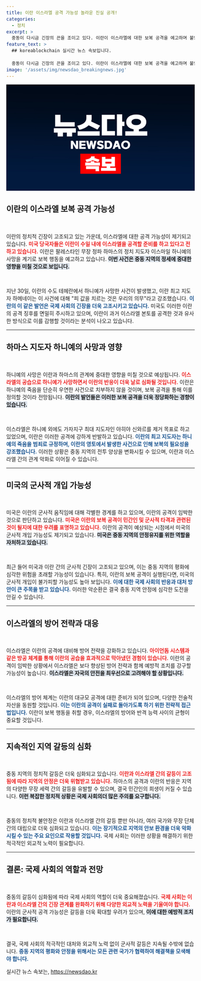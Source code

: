 ```yaml
---
title: 이란 이스라엘 공격 가능성 놀라운 진실 공개!
categories:
  - 정치
excerpt: >
  중동이 다시금 긴장의 끈을 조이고 있다. 이란이 이스라엘에 대한 보복 공격을 예고하며 불안한 정세가 감돌고 있다. 이스라엘의 하마스 지도자 암살에 따른 반격이 불가피하다는 전문가들의 우려가 커지고 있다. 클릭해서 자세한 내용을 확인하세요!
feature_text: >
  ## koreablockchain 실시간 뉴스 속보입니다.

  중동이 다시금 긴장의 끈을 조이고 있다. 이란이 이스라엘에 대한 보복 공격을 예고하며 불안한 정세가 감돌고 있다. 이스라엘의 하마스 지도자 암살에 따른 반격이 불가피하다는 전문가들의 우려가 커지고 있다. 클릭해서 자세한 내용을 확인하세요!
image: '/assets/img/newsdao_breakingnews.jpg'
---
```


<p><img src="/assets/img/newsdao_breakingnews.jpg" alt="koreablockchain 속보" /></p>

<h2 data-ke-size="size26">이란의 이스라엘 보복 공격 가능성</h2>

<p data-ke-size="size16">&nbsp;</p>

<p>이란의 정치적 긴장이 고조되고 있는 가운데, 이스라엘에 대한 공격 가능성이 제기되고 있습니다. <b><span style="color: #ee2323;">미국 당국자들은 이란이 수일 내에 이스라엘을 공격할 준비를 하고 있다고 전하고 있습니다.</span></b> 이란은 팔레스타인 무장 정파 하마스의 정치 지도자 이스마일 하니예의 사망을 계기로 보복 행동을 예고하고 있습니다. <b><span style="background-color: #21538527;">이번 사건은 중동 지역의 정세에 중대한 영향을 미칠 것으로 보입니다.</span></b> </p>

<p data-ke-size="size16">&nbsp;</p>

<p>지난 30일, 이란의 수도 테헤란에서 하니예가 사망한 사건이 발생했고, 이란 최고 지도자 하메네이는 이 사건에 대해 "피 값을 치르는 것은 우리의 의무"라고 강조했습니다. <b><span style="color: #1a5490;">이란의 이 같은 발언은 국제 사회의 긴장을 더욱 고조시키고 있습니다.</span></b> 미국도 이러한 이란의 공격 징후를 면밀히 주시하고 있으며, 이란이 과거 이스라엘 본토를 공격한 것과 유사한 방식으로 이를 감행할 것이라는 분석이 나오고 있습니다. </p>

<hr/>

<h2 data-ke-size="size26">하마스 지도자 하니예의 사망과 영향</h2>

<p data-ke-size="size16">&nbsp;</p>

<p>하니예의 사망은 이란과 하마스의 관계에 중대한 영향을 미칠 것으로 예상됩니다. <b><span style="color: #ee2323;">이스라엘의 공습으로 하니예가 사망하면서 이란의 반응이 더욱 날로 심화될 것입니다.</span></b> 이란은 하니예의 죽음을 단순히 우연한 사건으로 치부하지 않을 것이며, 보복 공격을 통해 이를 정의할 것이라 전망됩니다. <b><span style="background-color: #21538527;">이란의 발언들은 이러한 보복 공격을 더욱 정당화하는 경향이 있습니다.</span></b></p>

<p data-ke-size="size16">&nbsp;</p>

<p>이스라엘은 하니예 외에도 가자지구 최대 지도자인 야히야 신와르를 제거 목표로 하고 있었으며, 이란은 이러한 공격에 강하게 반발하고 있습니다. <b><span style="color: #1a5490;">이란의 최고 지도자는 하니예의 죽음을 범죄로 규정하며, 이란의 영토에서 발생한 사건으로 인해 보복의 필요성을 강조했습니다.</span></b> 이러한 상황은 중동 지역의 전투 양상을 변화시킬 수 있으며, 이란과 이스라엘 간의 관계 악화로 이어질 수 있습니다.</p>

<hr/>

<h2 data-ke-size="size26">미국의 군사적 개입 가능성</h2>

<p data-ke-size="size16">&nbsp;</p>

<p>미국은 이란의 군사적 움직임에 대해 각별한 경계를 하고 있으며, 이란의 공격이 임박한 것으로 판단하고 있습니다. <b><span style="color: #ee2323;">미국은 이란의 보복 공격이 민간인 및 군사적 타격과 관련된 것이 될지에 대한 우려를 표명하고 있습니다.</span></b> 이란의 공격이 예상되는 시점에서 미국의 군사적 개입 가능성도 제기되고 있습니다. <b><span style="background-color: #21538527;">미국은 중동 지역의 안정유지를 위한 역할을 자처하고 있습니다.</span></b></p>

<p data-ke-size="size16">&nbsp;</p>

<p>최근 들어 미국과 이란 간의 군사적 긴장이 고조되고 있으며, 이는 중동 지역의 평화에 심각한 위험을 초래할 가능성이 있습니다. 특히, 이란의 보복 공격이 실행된다면, 미국의 군사적 개입이 불가피할 가능성도 높아 보입니다. <b><span style="color: #1a5490;">이에 대한 국제 사회의 반응과 대처 방안이 큰 주목을 받고 있습니다.</span></b> 이러한 악순환은 결국 중동 지역 안정에 심각한 도전을 안길 수 있습니다.</p>

<hr/>

<h2 data-ke-size="size26">이스라엘의 방어 전략과 대응</h2>

<p data-ke-size="size16">&nbsp;</p>

<p>이스라엘은 이란의 공격에 대비해 방어 전략을 강화하고 있습니다. <b><span style="color: #ee2323;">아이언돔 시스템과 같은 방공 체계를 통해 이란의 공습을 효과적으로 막아냈던 경험이 있습니다.</span></b> 이란의 공격이 임박한 상황에서 이스라엘은 보다 향상된 방어 전략과 함께 예방적 조치를 강구할 가능성이 높습니다. <b><span style="background-color: #21538527;">이스라엘은 자국의 안전을 최우선으로 고려해야 할 상황입니다.</span></b></p>

<p data-ke-size="size16">&nbsp;</p>

<p>이스라엘의 방어 체계는 이란의 대규모 공격에 대한 준비가 되어 있으며, 다양한 전술적 자산을 동원할 것입니다. <b><span style="color: #1a5490;">이는 이란의 공격이 실패로 돌아가도록 하기 위한 전략적 접근법입니다.</span></b> 이란이 보복 행동을 취할 경우, 이스라엘의 방어와 반격 능력 사이의 균형이 중요할 것입니다. </p>

<hr/>

<h2 data-ke-size="size26">지속적인 지역 갈등의 심화</h2>

<p data-ke-size="size16">&nbsp;</p>

<p>중동 지역의 정치적 갈등은 더욱 심화되고 있습니다. <b><span style="color: #ee2323;">이란과 이스라엘 간의 갈등이 고조됨에 따라 지역의 안정은 더욱 위협받고 있습니다.</span></b> 하마스의 공격과 이란의 반응은 지역의 다양한 무장 세력 간의 갈등을 유발할 수 있으며, 결국 민간인의 희생이 커질 수 있습니다. <b><span style="background-color: #21538527;">이런 복잡한 정치적 상황은 국제 사회의더 많은 주의를 요구합니다.</span></b></p>

<p data-ke-size="size16">&nbsp;</p>

<p>중동의 정치적 불안정은 이란과 이스라엘 간의 갈등 뿐만 아니라, 여러 국가와 무장 단체 간의 대립으로 더욱 심화되고 있습니다. <b><span style="color: #1a5490;">이는 장기적으로 지역의 안보 환경을 더욱 악화시킬 수 있는 주요 요인으로 작용할 것입니다.</span></b> 국제 사회는 이러한 상황을 해결하기 위한 적극적인 외교적 노력이 필요합니다.</p>

<hr/>

<h2 data-ke-size="size26">결론: 국제 사회의 역할과 전망</h2>

<p data-ke-size="size16">&nbsp;</p>

<p>중동의 갈등이 심화됨에 따라 국제 사회의 역할이 더욱 중요해졌습니다. <b><span style="color: #ee2323;">국제 사회는 이란과 이스라엘 간의 긴장 관계를 완화하기 위해 다양한 외교적 노력을 기울여야 합니다.</span></b> 이란의 군사적 공격 가능성은 갈등을 더욱 확대할 우려가 있으며, <b><span style="background-color: #21538527;">이에 대한 예방적 조치가 필요합니다.</span></b> </p>

<p data-ke-size="size16">&nbsp;</p>

<p>결국, 국제 사회의 적극적인 대처와 외교적 노력 없이 군사적 갈등은 지속될 수밖에 없습니다. <b><span style="color: #1a5490;">중동 지역의 평화와 안정을 위해서는 모든 관련 국가가 협력하여 해결책을 모색해야 합니다.</span></b> </p>
실시간 뉴스 속보는, <a href="https://newsdao.kr" rel="dofollow">https://newsdao.kr</a>


